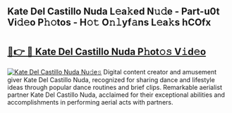 ## Kate Del Castillo Nuda L𝚎a𝚔ed N𝚞𝚍e - Part-u0t Vi𝚍𝚎o P𝚑𝚘tos - H𝚘𝚝 O𝚗𝚕yf𝚊ns L𝚎a𝚔s hCOfx

# <h2><a href="http://kf8yjz.oniu.top/?m=Kate+Del+Castillo+Nuda">🔗👉 🔴 Kate Del Castillo Nuda P𝚑ot𝚘𝚜 V𝚒d𝚎o</a></h2>

[![Kate Del Castillo Nuda Nu𝚍e𝚜](https://i.imgur.com/0qMVB7G.gif)](http://kf8yjz.oniu.top/?m=Kate+Del+Castillo+Nuda)
Digital content creator and amusement giver Kate Del Castillo Nuda, recognized for sharing dance and lifestyle ideas through popular dance routines and brief clips. Remarkable aerialist partner Kate Del Castillo Nuda, acclaimed for their exceptional abilities and accomplishments in performing aerial acts with partners.  
